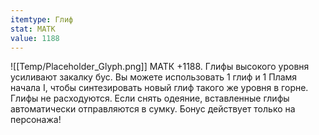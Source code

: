 ```yaml
---
itemtype: Глиф
stat: МАТК 
value: 1188
---
```

![[Temp/Placeholder_Glyph.png]]
МАТК +1188. Глифы высокого уровня усиливают закалку бус. Вы можете использовать 1 глиф и 1 Пламя начала I, чтобы синтезировать новый глиф такого же уровня в горне. Глифы не расходуются. Если снять одеяние, вставленные глифы автоматически отправляются в сумку. Бонус действует только на персонажа!
